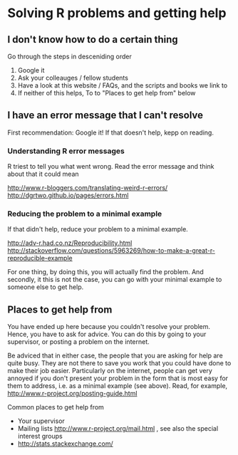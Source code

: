 Solving R problems and getting help
===

## I don't know how to do a certain thing

Go through the steps in desceniding order

1. Google it
2. Ask your colleauges / fellow students
3. Have a look at this website / FAQs, and the scripts and books we link to
4. If neither of this helps, To to "Places to get help from" below


## I have an error message that I can't resolve

First recommendation: Google it! If that doesn't help, kepp on reading.

### Understanding R error messages 

R triest to tell you what went wrong. Read the error message and think about that it could mean

http://www.r-bloggers.com/translating-weird-r-errors/
http://dgrtwo.github.io/pages/errors.html

### Reducing the problem to a minimal example

If that didn't help, reduce your problem to a minimal example. 

http://adv-r.had.co.nz/Reproducibility.html
http://stackoverflow.com/questions/5963269/how-to-make-a-great-r-reproducible-example

For one thing, by doing this, you will actually find the problem. And secondly, it this is not the case, you can go with your minimal example to someone else to get help. 

## Places to get help from

You have ended up here because you couldn't resolve your problem. Hence, you have to ask for advice. You can do this by going to your supervisor, or posting a problem on the internet.

Be adviced that in either case, the people that you are asking for help are quite busy. They are not there to save you work that you could have done to make their job easier. Particularly on the internet, people can get very annoyed if you don't present your problem in the form that is most easy for them to address, i.e. as a minimal example (see above). Read, for example, http://www.r-project.org/posting-guide.html

Common places to get help from 

* Your supervisor
* Mailing lists http://www.r-project.org/mail.html , see also the special interest groups
* http://stats.stackexchange.com/











